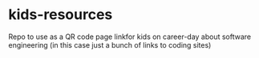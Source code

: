 # kids-resources

Repo to use as a QR code page linkfor kids on career-day about software engineering (in this case just a bunch of links to coding sites)
